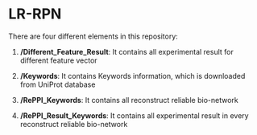 # LR-RPN
There are four different elements in this repository:

1. **/Different_Feature_Result**: It contains all experimental result for different feature vector

1. **/Keywords**: It contains Keywords information, which is downloaded from UniProt database

2. **/RePPI_Keywords**: It contains all reconstruct reliable bio-network

3. **/RePPI_Result_Keywords**: It contains all experimental result in every reconstruct reliable bio-network
